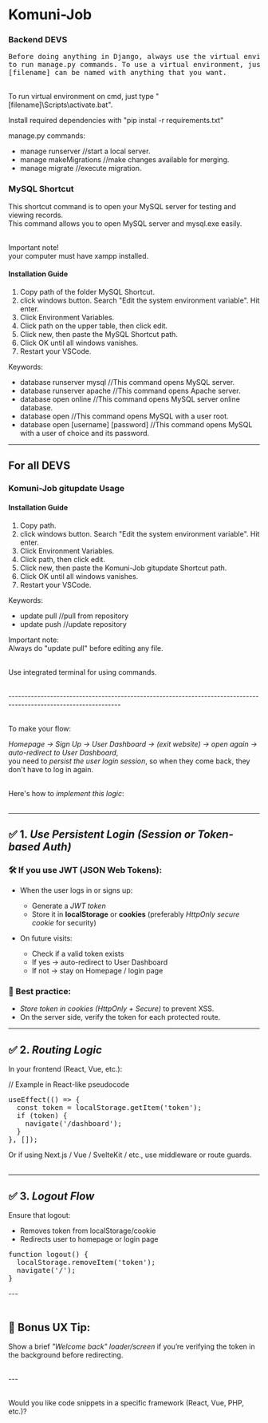 # Komuni-Job

### Backend DEVS

<pre>
Before doing anything in Django, always use the virtual environment to be able
to run manage.py commands. To use a virtual environment, just simply type "python -m venv [filename]".
[filename] can be named with anything that you want. 
</pre>
<br>
To run virtual environment on cmd, just type "[filename]\Scripts\activate.bat".

Install required dependencies with "pip instal -r requirements.txt"

manage.py commands:
* manage runserver //start a local server. 
* manage makeMigrations //make changes available for merging. 
* manage migrate //execute migration. 

### MySQL Shortcut

This shortcut command is to open your MySQL server for testing and viewing records.<br>
This command allows you to open MySQL server and mysql.exe easily. <br><br>

Important note!<br>
your computer must have xampp installed.<br>

#### Installation Guide
1. Copy path of the folder MySQL Shortcut.
2. click windows button. Search "Edit the system environment variable". Hit enter.
3. Click Environment Variables.
4. Click path on the upper table, then click edit.
5. Click new, then paste the MySQL Shortcut path. 
6. Click OK until all windows vanishes.
7. Restart your VSCode.

Keywords:
* database runserver mysql //This command opens MySQL server.
* database runserver apache //This command opens Apache server.
* database open online //This command opens MySQL server online database.
* database open //This command opens MySQL with a user root.
* database open [username] [password] //This command opens MySQL with a user of choice and its password.

---------------------------------------------------------------------------------------------

## For all DEVS 
### Komuni-Job gitupdate Usage

#### Installation Guide
1. Copy path.
2. click windows button. Search "Edit the system environment variable". Hit enter.
3. Click Environment Variables.
4. Click path, then click edit.
5. Click new, then paste the Komuni-Job gitupdate Shortcut path. 
6. Click OK until all windows vanishes.
7. Restart your VSCode.

Keywords: <br>
* update pull //pull from repository 
* update push //update repository 

Important note: <br>
Always do "update pull" before editing any file. <br><br>

Use integrated terminal for using commands.<br><br>

-----------------------------------------------------------------------------------------------------------------<br><br>

To make your flow: <br>

*Homepage → Sign Up → User Dashboard → (exit website) → open again → auto-redirect to User Dashboard*,<br>
you need to *persist the user login session*, so when they come back, they don't have to log in again.<br><br>

Here's how to *implement this logic*:<br><br>

---

## ✅ 1. *Use Persistent Login (Session or Token-based Auth)*

### 🛠 If you use JWT (JSON Web Tokens):

* When the user logs in or signs up:

  * Generate a *JWT token*
  * Store it in **localStorage** or **cookies** (preferably *HttpOnly secure cookie* for security)
* On future visits:

  * Check if a valid token exists
  * If yes → auto-redirect to User Dashboard
  * If not → stay on Homepage / login page

### 🔐 Best practice:

* *Store token in cookies (HttpOnly + Secure)* to prevent XSS.
* On the server side, verify the token for each protected route.

---

## ✅ 2. *Routing Logic*

In your frontend (React, Vue, etc.): <br>

// Example in React-like pseudocode <br>
<pre>
useEffect(() => { 
  const token = localStorage.getItem('token'); 
  if (token) { 
    navigate('/dashboard');
  } 
}, []); 
</pre>
Or if using Next.js / Vue / SvelteKit / etc., use middleware or route guards. <br><br>

---

## ✅ 3. *Logout Flow*

Ensure that logout: 

* Removes token from localStorage/cookie
* Redirects user to homepage or login page
<pre>
function logout() { 
  localStorage.removeItem('token'); 
  navigate('/'); 
} 
</pre>
--- <br><br>

## 🧪 Bonus UX Tip:

Show a brief *"Welcome back" loader/screen* if you’re verifying the token in the background before redirecting. <br><br>

--- <br><br>

Would you like code snippets in a specific framework (React, Vue, PHP, etc.)?
